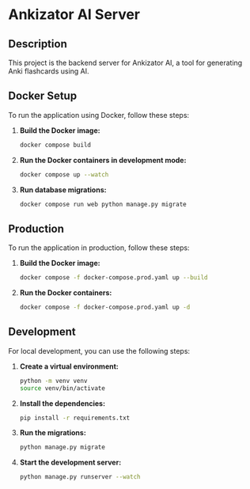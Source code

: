 # Ankizator AI Server

## Description

This project is the backend server for Ankizator AI, a tool for generating Anki flashcards using AI.

## Docker Setup

To run the application using Docker, follow these steps:

1.  **Build the Docker image:**

    ```bash
    docker compose build
    ```

2.  **Run the Docker containers in development mode:**

    ```bash
    docker compose up --watch
    ```

3.  **Run database migrations:**

    ```bash
    docker compose run web python manage.py migrate
    ```

## Production

To run the application in production, follow these steps:

1.  **Build the Docker image:**

    ```bash
    docker compose -f docker-compose.prod.yaml up --build
    ```

2.  **Run the Docker containers:**

    ```bash
    docker compose -f docker-compose.prod.yaml up -d
    ```

## Development

For local development, you can use the following steps:

1.  **Create a virtual environment:**

    ```bash
    python -m venv venv
    source venv/bin/activate
    ```

2.  **Install the dependencies:**

    ```bash
    pip install -r requirements.txt
    ```

3.  **Run the migrations:**

    ```bash
    python manage.py migrate
    ```

4.  **Start the development server:**

    ```bash
    python manage.py runserver --watch
    ```
